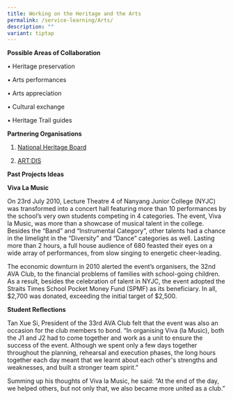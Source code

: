 ```yaml
---
title: Working on the Heritage and the Arts
permalink: /service-learning/Arts/
description: ""
variant: tiptap
---
```

<p><strong>Possible Areas of Collaboration</strong>
</p>
<p>• Heritage preservation</p>
<p>• Arts performances</p>
<p>• Arts appreciation</p>
<p>• Cultural exchange</p>
<p>• Heritage Trail guides</p>
<p><strong>Partnering Organisations</strong>
</p>
<ol data-tight="true" class="tight">
<li>
<p><a href="https://www.nhb.gov.sg/" rel="noopener noreferrer nofollow" target="_blank">National Heritage Board</a>
</p>
</li>
<li>
<p><a href="https://www.artdis.org.sg/" rel="noopener noreferrer nofollow" target="_blank">ART:DIS</a>
</p>
</li>
</ol>
<p><strong>Past Projects Ideas</strong>
</p>
<p><strong>Viva La Music</strong>
</p>
<p>On 23rd July 2010, Lecture Theatre 4 of Nanyang Junior College (NYJC)
was transformed into a concert hall featuring more than 10 performances
by the school’s very own students competing in 4 categories. The event,
Viva la Music, was more than a showcase of musical talent in the college.
Besides the “Band” and “Instrumental Category”, other talents had a chance
in the limelight in the “Diversity” and “Dance” categories as well. Lasting
more than 2 hours, a full house audience of 680 feasted their eyes on a
wide array of performances, from slow singing to energetic cheer-leading.</p>
<p>The economic downturn in 2010 alerted the event’s organisers, the 32nd
AVA Club, to the financial problems of families with school-going children.
As a result, besides the celebration of talent in NYJC, the event adopted
the Straits Times School Pocket Money Fund (SPMF) as its beneficiary. In
all, $2,700 was donated, exceeding the initial target of $2,500.</p>
<p><strong>Student Reflections</strong>
</p>
<p>Tan Xue Si, President of the 33rd AVA Club felt that the event was also
an occasion for the club members to bond. “In organising Viva (la Music),
both the J1 and J2 had to come together and work as a unit to ensure the
success of the event. Although we spent only a few days together throughout
the planning, rehearsal and execution phases, the long hours together each
day meant that we learnt about each other's strengths and weaknesses, and
built a stronger team spirit.”</p>
<p>Summing up his thoughts of Viva la Music, he said: “At the end of the
day, we helped others, but not only that, we also became more united as
a club.”</p>